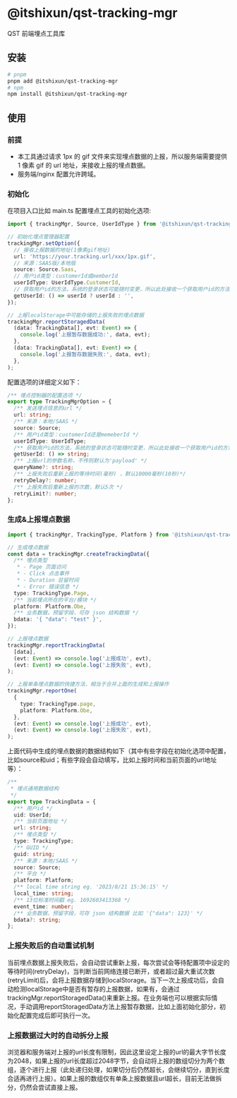 # @itshixun/qst-tracking-mgr

QST 前端埋点工具库

## 安装

```bash
# pnpm
pnpm add @itshixun/qst-tracking-mgr
# npm
npm install @itshixun/qst-tracking-mgr
```

## 使用

### 前提

- 本工具通过请求 1px 的 gif 文件来实现埋点数据的上报，所以服务端需要提供 1 像素 gif 的 url 地址，来接收上报的埋点数据。
- 服务端/nginx 配置允许跨域。

### 初始化

在项目入口比如 main.ts 配置埋点工具的初始化选项:

```ts
import { trackingMgr, Source, UserIdType } from '@itshixun/qst-tracking-mgr';

// 初始化埋点管理器配置
trackingMgr.setOption({
  // 接收上报数据的地址(1像素gif地址)
  url: 'https://your.tracking.url/xxx/1px.gif',
  // 来源：SAAS版/本地版
  source: Source.Saas,
  // 用户id类型：customerId或memberId
  userIdType: UserIdType.CustomerId,
  // 获取用户id的方法，系统的登录状态可能随时变更，所以此处接收一个获取用户id的方法，已登录返id，未登录返空字符串
  getUserId: () => userId ? userId : '',
});

// 上报localStorage中可能存储的上报失败的埋点数据
trackingMgr.reportStoragedData(
  (data: TrackingData[], evt: Event) => {
    console.log('上报暂存数据成功:', data, evt);
  },
  (data: TrackingData[], evt: Event) => {
    console.log('上报暂存数据失败:', data, evt);
  },
);
```
配置选项的详细定义如下：
```ts
/** 埋点控制器的配置选项 */
export type TrackingMgrOption = {
  /** 发送埋点信息的url */
  url: string;
  /** 来源：本地/SAAS */
  source: Source;
  /** 用户id类型：customerId还是memeberId */
  userIdType: UserIdType;
  /** 获取用户id的方法，系统的登录状态可能随时变更，所以此处接收一个获取用户id的方法，已登录返id，未登录，返空字符串 */
  getUserId: () => string;
  /** 上报url的参数名称，不传则默认为'payload' */
  queryName?: string;
  /** 上报失败后重新上报的等待时间(毫秒) ，默认10000毫秒(10秒)*/
  retryDelay?: number;
  /** 上报失败后重新上报的次数，默认5次 */
  retryLimit?: number;
};
```

### 生成&上报埋点数据

```ts
import { trackingMgr, TrackingType, Platform } from '@itshixun/qst-tracking-mgr';

// 生成埋点数据
const data = trackingMgr.createTrackingData({
  /** 埋点类型
   * - Page 页面访问
   * - Click 点击事件
   * - Duration 驻留时间
   * - Error 错误信息 */
  type: TrackingType.Page,
  /** 当前埋点所在的平台/模块 */
  platform: Platform.Obe,
  /** 业务数据，预留字段，可存 json 结构数据 */
  bdata: '{ "data": "test" }',
});

// 上报埋点数据
trackingMgr.reportTrackingData(
  [data],
  (evt: Event) => console.log('上报成功', evt),
  (evt: Event) => console.log('上报失败', evt),
);

// 上报单条埋点数据的快捷方法，相当于合并上面的生成和上报操作
trackingMgr.reportOne(
  {
    type: TrackingType.page,
    platform: Platform.Obe,
  },
  (evt: Event) => console.log('上报成功', evt),
  (evt: Event) => console.log('上报失败', evt),
);
```
上面代码中生成的埋点数据的数据结构如下（其中有些字段在初始化选项中配置，比如source和uid；有些字段会自动填写，比如上报时间和当前页面的url地址等）：
```ts
/**
 * 埋点通用数据结构
 */
export type TrackingData = {
  /** 用户id */
  uid: UserId;
  /** 当前页面地址 */
  url: string;
  /** 埋点类型 */
  type: TrackingType;
  /** GUID */
  guid: string;
  /** 来源：本地/SAAS */
  source: Source;
  /** 平台 */
  platform: Platform;
  /** local time string eg. '2023/8/21 15:36:15' */
  local_time: string;
  /** 13位标准时间戳 eg. 1692603413368 */
  event_time: number;
  /** 业务数据，预留字段，可存 json 结构数据 比如 '{"data": 123}' */
  bdata?: string;
};
```

### 上报失败后的自动重试机制
当前埋点数据上报失败后，会自动尝试重新上报，每次尝试会等待配置项中设定的等待时间(retryDelay)，当判断当前网络连接已断开，或者超过最大重试次数(retryLimit)后，会将上报数据存储到localStorage。当下一次上报成功后，会自动检测localStorage中是否有暂存的上报数据，如果有，会通过trackingMgr.reportStoragedData()来重新上报。在业务端也可以根据实际情况，手动调用reportStoragedData方法上报暂存数据，比如上面初始化部分，初始化配置完成后即可执行一次。

### 上报数据过大时的自动拆分上报
浏览器和服务端对上报的url长度有限制，因此这里设定上报的url的最大字节长度为2048，如果上报的url长度超过2048字节，会自动将上报的数组切分为两个数组，逐个进行上报（此处递归处理，如果切分后仍然超长，会继续切分，直到长度合适再进行上报）。如果上报的数组仅有单条上报数据且url超长，目前无法做拆分，仍然会尝试直接上报。
